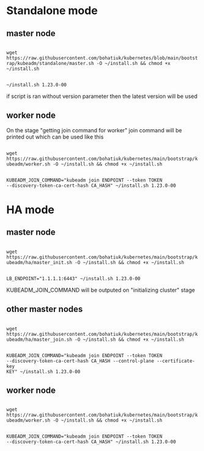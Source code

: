 <h1>Standalone mode</h1>

<h2>master node</h2>

<code>
wget https://raw.githubusercontent.com/bohatiuk/kubernetes/blob/main/bootstrap/kubeadm/standalone/master.sh -O ~/install.sh && chmod +x ~/install.sh

~/install.sh 1.23.0-00
</code>

if script is ran without version parameter then the latest version will be used

<h2>worker node</h2>

On the stage "getting join command for worker" join command will be printed out which can be used like this

<code>
wget https://raw.githubusercontent.com/bohatiuk/kubernetes/main/bootstrap/kubeadm/worker.sh -O ~/install.sh && chmod +x ~/install.sh

KUBEADM_JOIN_COMMAND="kubeadm join ENDPOINT --token TOKEN --discovery-token-ca-cert-hash CA_HASH" ~/install.sh 1.23.0-00
</code>

<h1>HA mode</h1>
<h2>master node</h2>

<code>
wget https://raw.githubusercontent.com/bohatiuk/kubernetes/main/bootstrap/kubeadm/ha/master_init.sh -O ~/install.sh && chmod +x ~/install.sh

LB_ENDPOINT="1.1.1.1:6443" ~/install.sh 1.23.0-00
</code>

KUBEADM_JOIN_COMMAND will be outputed on "initializing cluster" stage

<h2>other master nodes</h2>

<code>
wget https://raw.githubusercontent.com/bohatiuk/kubernetes/main/bootstrap/kubeadm/ha/master_join.sh -O ~/install.sh && chmod +x ~/install.sh

KUBEADM_JOIN_COMMAND="kubeadm join ENDPOINT --token TOKEN --discovery-token-ca-cert-hash CA_HASH  --control-plane --certificate-key KEY" ~/install.sh 1.23.0-00
</code>

<h2>worker node</h2>

<code>
wget https://raw.githubusercontent.com/bohatiuk/kubernetes/main/bootstrap/kubeadm/worker.sh -O ~/install.sh && chmod +x ~/install.sh

KUBEADM_JOIN_COMMAND="kubeadm join ENDPOINT --token TOKEN --discovery-token-ca-cert-hash CA_HASH" ~/install.sh 1.23.0-00
</code>
